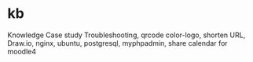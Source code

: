 # kb
Knowledge Case study Troubleshooting, qrcode color-logo, shorten URL, Draw.io, nginx, ubuntu, postgresql, myphpadmin, share calendar for moodle4
